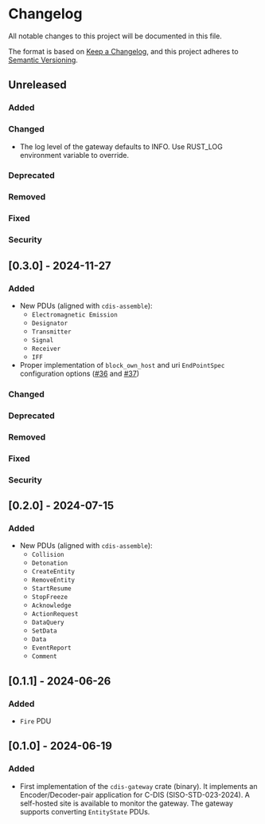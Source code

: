 <!-- markdownlint-disable MD024 -->

# Changelog

All notable changes to this project will be documented in this file.

The format is based on [Keep a Changelog](https://keepachangelog.com/en/1.1.0),
and this project adheres to [Semantic Versioning](https://semver.org/spec/v2.0.0.html).

## Unreleased

### Added

### Changed

- The log level of the gateway defaults to INFO. Use RUST_LOG environment variable to override.

### Deprecated

### Removed

### Fixed

### Security

## [0.3.0] - 2024-11-27

### Added

- New PDUs (aligned with `cdis-assemble`):
  - `Electromagnetic Emission`
  - `Designator`
  - `Transmitter`
  - `Signal`
  - `Receiver`
  - `IFF`
- Proper implementation of `block_own_host` and uri `EndPointSpec` configuration
  options ([#36](https://github.com/zlubsen/dis-rs/issues/36) and [#37](https://github.com/zlubsen/dis-rs/issues/37))

### Changed

### Deprecated

### Removed

### Fixed

### Security

## [0.2.0] - 2024-07-15

### Added

- New PDUs (aligned with `cdis-assemble`):
  - `Collision`
  - `Detonation`
  - `CreateEntity`
  - `RemoveEntity`
  - `StartResume`
  - `StopFreeze`
  - `Acknowledge`
  - `ActionRequest`
  - `DataQuery`
  - `SetData`
  - `Data`
  - `EventReport`
  - `Comment`

## [0.1.1] - 2024-06-26

### Added

- `Fire` PDU

## [0.1.0] - 2024-06-19

### Added

- First implementation of the `cdis-gateway` crate (binary).
  It implements an Encoder/Decoder-pair application for C-DIS (SISO-STD-023-2024).
  A self-hosted site is available to monitor the gateway.
  The gateway supports converting `EntityState` PDUs.
